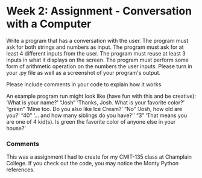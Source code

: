# Week 2: Assignment - Conversation with a Computer

Write a program that has a conversation with the user. The program must ask for both strings and numbers as input. The program must ask for at least 4 different inputs from the user. The program must reuse at least 3 inputs in what it displays on the screen. The program must perform some form of arithmetic operation on the numbers the user inputs. Please turn in your .py file as well as a screenshot of your program's output.

Please include comments in your code to explain how it works

An example program run might look like (have fun with this and be creative): ‘What is your name?’ “Josh” ‘Thanks, Josh. What is your favorite color?’ “green” ‘Mine too. Do you also like Ice Cream?’ “No” ‘Josh, how old are you?’ “40” ‘... and how many siblings do you have?’’ “3” ‘That means you are one of 4 kid(s). Is green the favorite color of anyone else in your house?’



### Comments

This was a assignment I had to create for my CMIT-135 class at Champlain College. If you check out the code, you may notice the Monty Python references.
